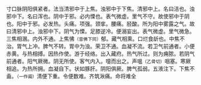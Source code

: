 寸口脉阴阳俱紧者。法当清邪中于上焦。浊邪中于下焦。清邪中上。名曰洁也。浊邪中下。名曰浑也。阴中于邪。必内慄也。表气微虚。里气不守。故使邪中于阴也。阳中于邪。必发热。头痛。项强。颈挛。腰痛。胫酸。所为阳中雾露之气。故曰清邪中上。浊邪中下。阴气为慄。足膝逆冷。便溺妄出。表气微虚。里气微急。三焦相溷。内外不通。上焦怫`（音佛下同）`郁。藏气相熏。口烂食龂也。中焦不治。胃气上冲。脾气不转。胃中为浊。荣卫不通。血凝不流。若卫气前通者。小便赤黄。与热相搏。因热作使。游于经络。出入藏府。热气所过。则为痈脓。若阴气前通者。阳气厥微。阴无所使。客气内入。嚏而出之。声嗢`（乙骨切）`咽塞。寒厥相追。为热所拥。血凝自下。状如豚肝。阴阳俱厥。脾气孤弱。五液注下。下焦不盍。`（一作阖）`清便下重。令便数难。齐筑湫痛。命将难全